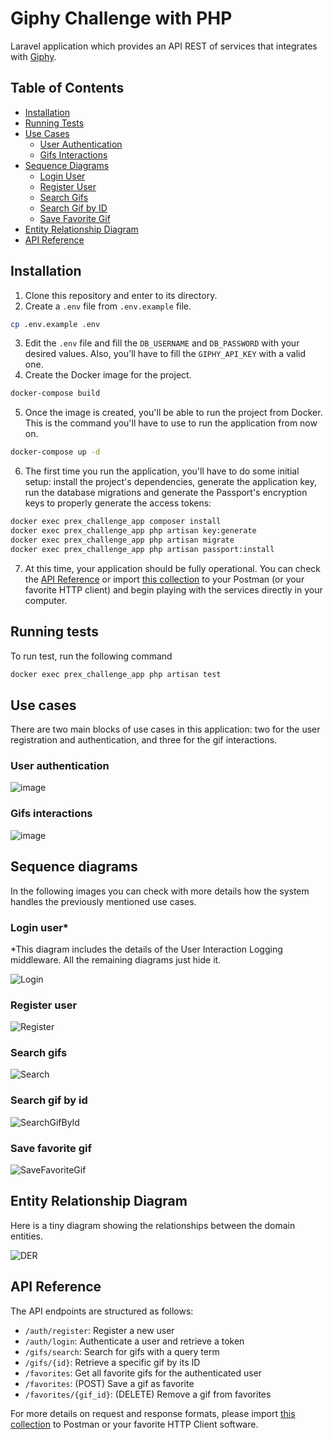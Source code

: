 
# Giphy Challenge with PHP

Laravel application which provides an API REST of services that integrates with [Giphy](https://developers.giphy.com/docs/api/#quick-start-guide).

## Table of Contents

- [Installation](#installation)
- [Running Tests](#running-tests)
- [Use Cases](#use-cases)
  - [User Authentication](#user-authentication)
  - [Gifs Interactions](#gifs-interactions)
- [Sequence Diagrams](#sequence-diagrams)
  - [Login User](#login-user)
  - [Register User](#register-user)
  - [Search Gifs](#search-gifs)
  - [Search Gif by ID](#search-gif-by-id)
  - [Save Favorite Gif](#save-favorite-gif)
- [Entity Relationship Diagram](#entity-relationship-diagram)
- [API Reference](#api-reference)

## Installation

1) Clone this repository and enter to its directory.
2) Create a `.env` file from `.env.example` file.
```bash
cp .env.example .env
```
3) Edit the `.env` file and fill the `DB_USERNAME` and `DB_PASSWORD` with your desired values. Also, you'll have to fill the `GIPHY_API_KEY` with a valid one.
4) Create the Docker image for the project.
```bash
docker-compose build
```
5) Once the image is created, you'll be able to run the project from Docker. This is the command you'll have to use to run the application from now on.
```bash
docker-compose up -d
```
6) The first time you run the application, you'll have to do some initial setup: install the project's dependencies, generate the application key, run the database migrations and generate the Passport's encryption keys to properly generate the access tokens:
```bash
docker exec prex_challenge_app composer install
docker exec prex_challenge_app php artisan key:generate
docker exec prex_challenge_app php artisan migrate
docker exec prex_challenge_app php artisan passport:install
```
7) At this time, your application should be fully operational. You can check the [API Reference](#api-reference) or import [this collection](https://github.com/julabrego/giphy-challenge/blob/main/giphy_api_integration_challenge.postman_collection.json) to your Postman (or your favorite HTTP client) and begin playing with the services directly in your computer.

## Running tests
To run test, run the following command
```bash
docker exec prex_challenge_app php artisan test
```

## Use cases
There are two main blocks of use cases in this application: two for the user registration and authentication, and three for the gif interactions.

### User authentication
![image](https://github.com/julabrego/giphy-challenge/assets/39074716/352cb8df-75e8-41ad-83aa-9ad5cab6d1e4)

### Gifs interactions
![image](https://github.com/julabrego/giphy-challenge/assets/39074716/7025fbf2-e7f1-49e3-8070-1f501e016546)

## Sequence diagrams

In the following images you can check with more details how the system handles the previously mentioned use cases.

### Login user*
*This diagram includes the details of the User Interaction Logging middleware. All the remaining diagrams just hide it. 

![Login](https://github.com/julabrego/giphy-challenge/assets/39074716/83ce4bb9-8904-4f14-9bd2-fe1e33387d1d)

### Register user
![Register](https://github.com/julabrego/giphy-challenge/assets/39074716/c46397a7-be0e-417a-a46f-05f29990713e)

### Search gifs
![Search](https://github.com/julabrego/giphy-challenge/assets/39074716/a00217dc-0e6c-4427-b888-83f19534d4dc)

### Search gif by id
![SearchGifById](https://github.com/julabrego/giphy-challenge/assets/39074716/013136d7-f6aa-4d63-8fb5-5f31a94ea3a6)

### Save favorite gif
![SaveFavoriteGif](https://github.com/julabrego/giphy-challenge/assets/39074716/d5e34b2f-c742-44b2-8467-4482e9b26573)

## Entity Relationship Diagram
Here is a tiny diagram showing the relationships between the domain entities.

![DER](https://github.com/julabrego/giphy-challenge/assets/39074716/1de5c505-5349-4d7b-9824-c67a2b9a1d9f)

## API Reference

The API endpoints are structured as follows:

- `/auth/register`: Register a new user
- `/auth/login`: Authenticate a user and retrieve a token
- `/gifs/search`: Search for gifs with a query term
- `/gifs/{id}`: Retrieve a specific gif by its ID
- `/favorites`: Get all favorite gifs for the authenticated user
- `/favorites`: (POST) Save a gif as favorite
- `/favorites/{gif_id}`: (DELETE) Remove a gif from favorites

For more details on request and response formats, please import [this collection](https://github.com/julabrego/giphy-challenge/blob/main/giphy_api_integration_challenge.postman_collection.json) to Postman or your favorite HTTP Client software.
